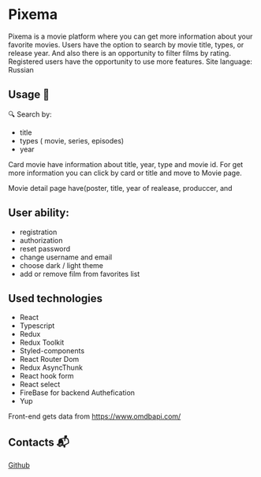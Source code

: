 # **Pixema**

Pixema is a movie platform where you can get more information about your favorite movies. Users have the option to search by movie title, types, or release year. And also there is an opportunity to filter films by rating. Registered users have the opportunity to use more features.
Site language: Russian


## Usage 🎥
🔍 Search by:
* title
* types ( movie, series, episodes)
* year


Card movie have information about title, year, type and movie id. For get more information you can click by card or title and move to Movie page.


Movie detail page have(poster, title, year of realease, produccer, and


## User ability:
* registration
* authorization
* reset password
* change username and email
* choose dark / light theme
* add or remove film from favorites list


## Used technologies
* React
* Typescript
* Redux
* Redux Toolkit
* Styled-components
* React Router Dom
* Redux AsyncThunk
* React hook form
* React select
* FireBase for backend Authefication
* Yup


Front-end gets data from https://www.omdbapi.com/
 
 
## Contacts 📬
[Github](https://github.com/ladaln, "Github")
